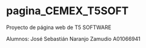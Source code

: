 # pagina_CEMEX_T5SOFT
Proyecto de página web de T5 SOFTWARE

Alumnos:
José Sebastián Naranjo Zamudio A01066941
